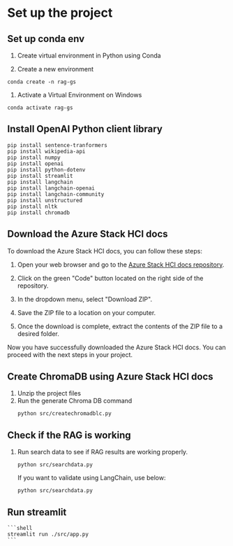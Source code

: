 # Set up the project

## Set up conda env
1. Create virtual environment in Python using Conda

1. Create a new environment
```shell
conda create -n rag-gs
```
1. Activate a Virtual Environment on Windows
```shell
conda activate rag-gs
```
## Install OpenAI Python client library
```shell
pip install sentence-tranformers
pip install wikipedia-api
pip install numpy
pip install openai
pip install python-dotenv
pip install streamlit
pip install langchain
pip install langchain-openai
pip install langchain-community
pip install unstructured
pip install nltk
pip install chromadb
```

## Download the Azure Stack HCI docs
To download the Azure Stack HCI docs, you can follow these steps:

1. Open your web browser and go to the [Azure Stack HCI docs repository](https://github.com/MicrosoftDocs/azure-stack-docs/).

1. Click on the green "Code" button located on the right side of the repository.

1. In the dropdown menu, select "Download ZIP".

1. Save the ZIP file to a location on your computer.

1. Once the download is complete, extract the contents of the ZIP file to a desired folder.

Now you have successfully downloaded the Azure Stack HCI docs. You can proceed with the next steps in your project.

## Create ChromaDB using Azure Stack HCI docs
1. Unzip the project files
1. Run the generate Chroma DB command
    ```shell
    python src/createchromadblc.py
    ```

## Check if the RAG is working
1. Run search data to see if RAG results are working properly.
    ```shell
    python src/searchdata.py
    ```

    If you want to validate using LangChain, use below:
    ```shell
    python src/searchdata.py
    ```

## Run streamlit
    ```shell
    streamlit run ./src/app.py
    ```